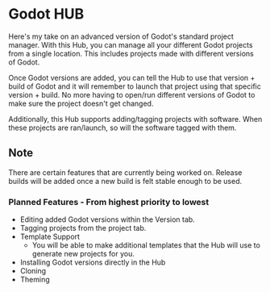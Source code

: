 # Godot HUB
Here's my take on an advanced version of Godot's standard project manager. With this Hub, you can manage all your different Godot projects from a single location. This includes projects made with different versions of Godot.

Once Godot versions are added, you can tell the Hub to use that version + build of Godot and it will remember to launch that project using that specific version + build. No more having to open/run different versions of Godot to make sure the project doesn't get changed.

Additionally, this Hub supports adding/tagging projects with software. When these projects are ran/launch, so will the software tagged with them.

## Note
There are certain features that are currently being worked on. Release builds will be added once a new build is felt stable enough to be used.

### Planned Features - From highest priority to lowest
- Editing added Godot versions within the Version tab.
- Tagging projects from the project tab.
- Template Support
  - You will be able to make additional templates that the Hub will use to generate new projects for you.
- Installing Godot versions directly in the Hub
- Cloning
- Theming
